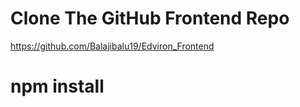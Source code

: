 # Clone The GitHub Frontend Repo 

https://github.com/Balajibalu19/Edviron_Frontend

# npm install 
